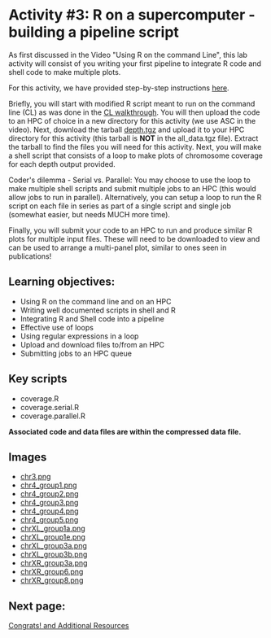 # Activity #3: R on a supercomputer - building a pipeline script

As first discussed in the Video "Using R on the command Line", this lab activity will consist of you writing your first pipeline to integrate R code and shell code to make multiple plots. 

For this activity, we have provided step-by-step instructions [here](https://github.com/StevisonLab/R-Mini-Course/blob/main/pages/R_on_a_HPC.md). 

Briefly, you will start with modified R script meant to run on the command line (CL) as was done in the [CL walkthrough](https://github.com/StevisonLab/R-Mini-Course/blob/main/pages/Use%20R%20on%20the%20CL.md). You will then upload the code to an HPC of choice in a new directory for this activity (we use ASC in the video). Next, download the tarball [depth.tgz](https://auburn.box.com/s/qmidzeem7li7lm5uyyw3h3do6pz4nruq) and upload it to your HPC directory for this activity (this tarball is **NOT** in the all_data.tgz file). Extract the tarball to find the files you will need for this activity. Next, you will make a shell script that consists of a loop to make plots of chromosome coverage for each depth output provided.

Coder's dilemma - Serial vs. Parallel: You may choose to use the loop to make multiple shell scripts and submit multiple jobs to an HPC (this would allow jobs to run in parallel). Alternatively, you can setup a loop to run the R script on each file in series as part of a single script and single job (somewhat easier, but needs MUCH more time).

Finally, you will submit your code to an HPC to run and produce similar R plots for multiple input files. These will need to be downloaded to view and can be used to arrange a multi-panel plot, similar to ones seen in publications!

 ## Learning objectives:
* Using R on the command line and on an HPC
* Writing well documented scripts in shell and R
* Integrating R and Shell code into a pipeline
* Effective use of loops
* Using regular expressions in a loop
* Upload and download files to/from an HPC
* Submitting jobs to an HPC queue

## Key scripts
 
* coverage.R
* coverage.serial.R
* coverage.parallel.R

**Associated code and data files are within the compressed data file.**

## Images

* [chr3.png](https://github.com/StevisonLab/R-Mini-Course/blob/main/images/chr3.png)
* [chr4_group1.png](https://github.com/StevisonLab/R-Mini-Course/blob/main/images/chr4_group1.png)
* [chr4_group2.png](https://github.com/StevisonLab/R-Mini-Course/blob/main/images/chr4_group2.png)
* [chr4_group3.png](https://github.com/StevisonLab/R-Mini-Course/blob/main/images/chr4_group3.png)
* [chr4_group4.png](https://github.com/StevisonLab/R-Mini-Course/blob/main/images/chr4_group4.png)
* [chr4_group5.png](https://github.com/StevisonLab/R-Mini-Course/blob/main/images/chr4_group5.png)
* [chrXL_group1a.png](https://github.com/StevisonLab/R-Mini-Course/blob/main/images/chrXL_group1a.png)
* [chrXL_group1e.png](https://github.com/StevisonLab/R-Mini-Course/blob/main/images/chrXL_group1e.png)
* [chrXL_group3a.png](https://github.com/StevisonLab/R-Mini-Course/blob/main/images/chrXL_group3a.png)
* [chrXL_group3b.png](https://github.com/StevisonLab/R-Mini-Course/blob/main/images/chrXL_group3b.png)
* [chrXR_group3a.png](https://github.com/StevisonLab/R-Mini-Course/blob/main/images/chrXR_group3a.png)
* [chrXR_group6.png](https://github.com/StevisonLab/R-Mini-Course/blob/main/images/chrXR_group6.png)
* [chrXR_group8.png](https://github.com/StevisonLab/R-Mini-Course/blob/main/images/chrXR_group8.png) 

## Next page:
[Congrats! and Additional Resources](https://github.com/StevisonLab/R-Mini-Course/blob/main/pages/Congrats.md)
